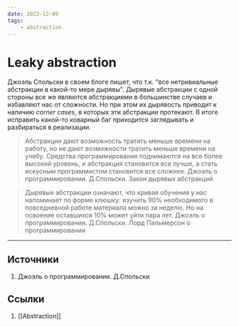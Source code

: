 ```yaml
---
date: 2022-12-09
tags:
    - abstraction
---
```

# Leaky abstraction

Джоэль Спольски в своем блоге пишет, что т.к. "все нетривиальные абстракции в какой-то мере дырявы". Дырявые абстракции с одной стороны все же являются абстракциями в большинстве случаев и избавляют нас от сложности. Но при этом их дырявость приводит к наличию *corner cases*, в которых эти абстракции протекают. В итоге исправить какой-то коварный баг приходится заглядывать и разбираться в реализации.

> Абстракции дают возможность тратить меньше времени на работу, но не дают возможности тратить меньше времени на учебу. Средства программирования поднимаются на все более высокий уровень, и абстракция становится все лучше, а стать искусным программистом становится все сложнее. Джоэль о программировании. Д.Спольски. Закон дырявых абстракций

> Дырявые абстракции означают, что кривая обучения у нас напоминает по форме клюшку: изучить 90% необходимого в повседневной работе материала можно за неделю. Но на освоение оставшихся 10% может уйти пара лет. Джоэль о программировании. Д.Спольски. Лорд Пальмерсон о программировании

---

## Источники

1. Джоэль о программировании. Д.Спольски

## Ссылки

1. [[Abstraction]]
